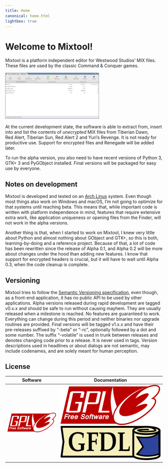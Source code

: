 ```yaml
---
title: Home
canonical: home.html
lightbox: true
---
```


Welcome to Mixtool!
===================

Mixtool is a platform independent editor for Westwood&nbsp;Studios’ MIX files.  
These files are used by the classic Command&nbsp;&amp;&nbsp;Conquer games.

<a href="assets/screenshot.png" rel="lightbox" title="Mixtool Alpha 0.2 (volatile)">
	<img src="assets/screenshot_small.png" alt="Mixtool Alpha 0.2 (volatile)" width="300" height="147">
</a>

At the current development state, the software is able to extract from,
insert into and list the contents of *unecrypted* MIX files from Tiberian&nbsp;Dawn,
Red&nbsp;Alert, Tiberian&nbsp;Sun, Red&nbsp;Alert&nbsp;2 and Yuri’s&nbsp;Revenge.
It is not ready for productive use. Support for encrypted files and Renegade will be added later.

To run the alpha version, you also need to have recent versions of Python&nbsp;3,
GTK+&nbsp;3 and PyGObject installed. Final versions will be packaged for easy use by everyone.

Notes on development
--------------------

Mixtool is developed and tested on an [Arch Linux](https://www.archlinux.org/) system.
Even though most things also work on Windows and macOS, I’m not going to optimize for
that systems until reaching beta. This means that, while important code is written
with platform independence in mind, features that require extensive extra work, like
application uniqueness or opening files from the Finder, will not work in the alpha versions.

Another thing is that, when I started to work on Mixtool, I knew very little about Python and
almost nothing about GObject and GTK+, so this is both, learning-by-doing and a reference project.
Because of that, a lot of code has been rewritten since the release of Alpha 0.1, and Alpha 0.2
will be more about changes under the hood than adding new features. I know that support for
encrypted headers is crucial, but it will have to wait until Alpha 0.3, when the code cleanup
is complete.

Versioning
----------

Mixtool tries to follow the [Semantic Versioning specification][0], even
though, as a front-end application, it has no public API to be used by
other applications. Alpha versions released during rapid development are
tagged v0.x.x and should be safe to run without causing mayhem. They are
usually released when a milestone is reached. No features are guaranteed
to work. Everything can change during this period and neither binaries
nor upgrade routines are provided. Final versions will be tagged v1.x.x
and have their pre-releases suffixed by “-beta” or “-rc”, optionally
followed by a dot and some number. The suffix “-volatile” is used in
trunk between releases and denotes changing code prior to a release. It
is never used in tags. Version descriptions used in headlines or about
dialogs are not semantic, may include codenames, and are solely meant
for human perception.

License
-------

| Software      | Documentation              |
| ------------- | -------------------------- |
| [![GPLv3]][1] | [![GPLv3]][1] [![GFDL]][2] |

[GPLv3]: assets/gpl3.svg
[GFDL]: assets/gfdl.svg
[0]: https://semver.org/spec/v2.0.0.html
[1]: javascript:self.location='gpl3.html'
[2]: javascript:self.location='gfdl.html'
